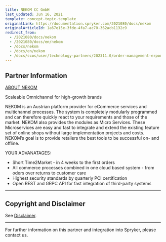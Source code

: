 ```yaml
---
title: NEKOM CC GmbH
last_updated: Jun 16, 2021
template: concept-topic-template
originalLink: https://documentation.spryker.com/2021080/docs/nekom
originalArticleId: 1a67e15e-3fde-4fa7-ac70-362acb1132c9
redirect_from:
  - /2021080/docs/nekom
  - /2021080/docs/en/nekom
  - /docs/nekom
  - /docs/en/nekom
  - /docs/scos/user/technology-partners/202311.0/order-management-erpoms/nekom-cc-gmbh.html
---
```


## Partner Information

[ABOUT NEKOM](https://www.nekom.com/)

Scaleable Omnichannel for high-growth brands

NEKOM is an Austrian platform provider for eCommerce services and multichannel processes. The system is completely modularly programmed and can therefore quickly react to your requirements and those of the market. NEKOM also provides the modules as Micro Services. These Microservices are easy and fast to integrate and extend the existing feature set of online shops without large implementation projects and costs. NEKOM’s goal is to provide retailers the best tools to be successful on- and offline.

YOUR ADVANATAGES:
* Short Time2Market - in 4 weeks to the first orders
* All commerce processes combined in one cloud based system - from oders over returns to customer care
* Highest security standards by quarterly PCI certification
* Open REST and GRPC API for fast integration of third-party systems

---

## Copyright and Disclaimer

See [Disclaimer](https://github.com/spryker/spryker-documentation).

---
For further information on this partner and integration into Spryker, please contact us.

<div class="hubspot-form js-hubspot-form" data-portal-id="2770802" data-form-id="163e11fb-e833-4638-86ae-a2ca4b929a41" id="hubspot-1"></div>
